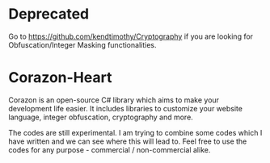 # Deprecated
Go to https://github.com/kendtimothy/Cryptography if you are looking for Obfuscation/Integer Masking functionalities.

# Corazon-Heart
Corazon is an open-source C# library which aims to make your development life easier. It includes libraries to customize your website language, integer obfuscation, cryptography and more.

The codes are still experimental. I am trying to combine some codes which I have written and we can see where this will lead to. Feel free to use the codes for any purpose - commercial / non-commercial alike.
